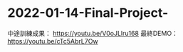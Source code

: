 # 2022-01-14-Final-Project-
中途訓練成果： https://youtu.be/V0oJLlru168
最終DEMO： https://youtu.be/cTc5AbrL7Ow
